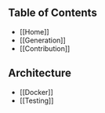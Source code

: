 ## Table of Contents

- [[Home]]
- [[Generation]]
- [[Contribution]]

## Architecture

- [[Docker]]
- [[Testing]]
